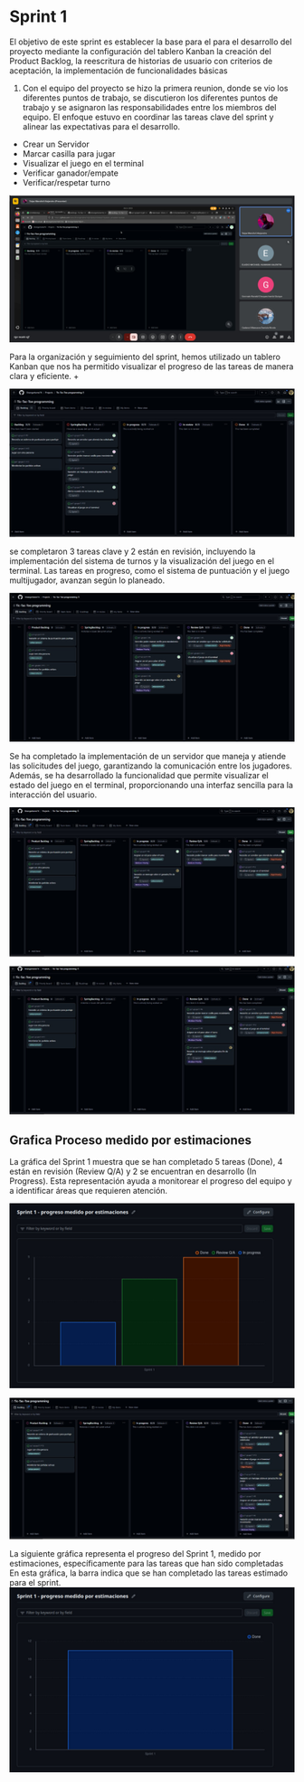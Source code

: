 # Sprint 1

El objetivo de este sprint es establecer la base para el 
para el desarrollo del proyecto mediante la configuración del tablero Kanban
la creación del Product Backlog, la reescritura de historias de usuario con 
criterios de aceptación, la implementación de funcionalidades básicas

1. Con el equipo del proyecto se hizo la primera reunion, donde se vio los diferentes puntos de trabajo, se discutieron los diferentes puntos de trabajo y se asignaron las responsabilidades entre los miembros del equipo. El enfoque estuvo en coordinar las tareas clave del sprint y alinear las expectativas para el desarrollo.

- Crear un Servidor
- Marcar casilla para jugar
- Visualizar el juego en el terminal
- Verificar ganador/empate
- Verificar/respetar turno

![](assets/reunion.jpeg)

Para la organización y seguimiento del sprint, hemos utilizado un tablero Kanban que
nos ha permitido visualizar el progreso de las tareas de manera clara y eficiente. +

![](assets/backlog.jpeg)




se completaron 3 tareas clave y 2 están en revisión, incluyendo la 
implementación del sistema de turnos y la visualización del juego en el 
terminal. Las tareas en progreso, como el sistema de puntuación y el juego 
multijugador, avanzan según lo planeado.

![](assets/sprint1.4.jpeg)

Se ha completado la implementación de un servidor que maneja y atiende las solicitudes del juego, garantizando la comunicación entre los jugadores. Además, se ha desarrollado la funcionalidad que permite visualizar el estado del juego en el terminal, proporcionando una interfaz sencilla para la interacción del usuario.

![](assets/sprint1.5.jpeg)


![](assets/sprint1.6.jpeg)


## Grafica Proceso medido por estimaciones

La gráfica del Sprint 1 muestra que se han completado 5 tareas (Done), 4 están en revisión (Review Q/A) y 2 se encuentran en desarrollo (In Progress). Esta representación ayuda a monitorear el progreso del equipo y a identificar áreas que requieren atención.

![](assets/sprint1.7.jpeg)


![](assets/sprint1.8.jpeg)

La siguiente gráfica representa el progreso del Sprint 1, medido por estimaciones, específicamente para las tareas que han sido completadas
En esta gráfica, la barra indica que se han completado las tareas estimado para el sprint.
![](assets/sprint1.9.jpeg)


